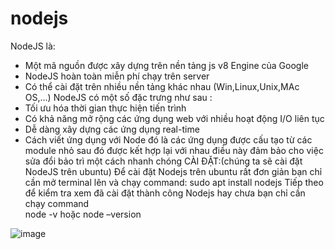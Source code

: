 # nodejs
NodeJS là:
- Một mã nguồn được xây dựng trên nền tảng js v8 Engine của Google
- NodeJS hoàn toàn miễn phí chạy trên server
- Có thể cài đặt trên nhiều nền tảng khác nhau (Win,Linux,Unix,MAc OS,...)
NodeJS có một số đặc trưng như sau :
- Tối ưu hóa thời gian thực hiện tiến trình
- Có khả năng mở rộng các ứng dụng web với nhiều hoạt động I/O liên tục
- Dễ dàng xây dựng các ứng dụng real-time
- Cách viết ứng dụng với Node đó là các ứng dụng được cấu tạo từ các module nhỏ sau đó được kết hợp lại với nhau điều này đảm bảo cho việc sửa đổi bảo trì một cách nhanh chóng
CÀI ĐẶT:(chúng ta sẽ cài đặt NodeJS trên ubuntu)
Để cài đặt Nodejs trên ubuntu rất đơn giản bạn chỉ cần mở terminal lên và chạy command:
                 sudo apt install nodejs
Tiếp theo để kiểm tra xem đã cài đặt thành công Nodejs hay chưa bạn chỉ cần chạy command                 
 node -v hoặc node –version
 
 ![image](https://user-images.githubusercontent.com/54676091/120783478-48405600-c555-11eb-8047-6824f8af8c1d.png)

 
 
 
 
 
 
 
 
 
